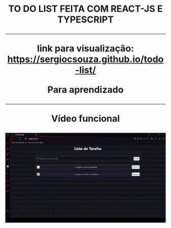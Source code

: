 <h1><center>TO DO LIST FEITA COM REACT-JS E TYPESCRIPT 
<hr>

link para visualização: https://sergiocsouza.github.io/todo-list/

<p><center>Para aprendizado

<hr>
<center>Vídeo funcional
<br>

![](./gifVideo/todoList.gif)

